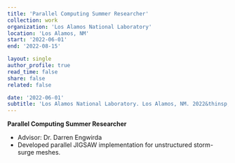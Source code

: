 ```yaml
---
title: 'Parallel Computing Summer Researcher'
collection: work
organization: 'Los Alamos National Laboratory'
location: 'Los Alamos, NM'
start: '2022-06-01'
end: '2022-08-15'

layout: single
author_profile: true
read_time: false
share: false
related: false

date: '2022-06-01'
subtitle: 'Los Alamos National Laboratory. Los Alamos, NM. 2022&thinsp;–&thinsp;2022'
---
```


**Parallel Computing Summer Researcher**

- Advisor: Dr. Darren Engwirda
- Developed parallel JIGSAW implementation for unstructured storm-surge meshes.

